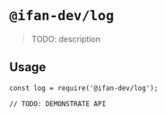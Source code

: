 # `@ifan-dev/log`

> TODO: description

## Usage

```
const log = require('@ifan-dev/log');

// TODO: DEMONSTRATE API
```
